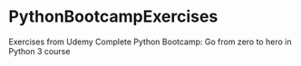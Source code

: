 # PythonBootcampExercises

Exercises from Udemy Complete Python Bootcamp: Go from zero to hero in Python 3 course
